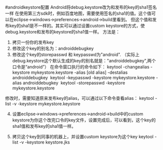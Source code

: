 ﻿#androidkeystore配置
 Android将debug.keystore改为和发布的key的sha1签名一样
在使用第三方sdk时，例如百度地图，需要使用签名的sha1的值。这个值可以在eclipse->windows->preferences->android->build里看到。
但这个值和发布key的sha1是不一样的。其实可以通过设置custom keystore的方式，使debug.keystore和发布的keystore的sha1值一样。
方法是：
1. 拷贝一份你的发布key
2. 修改这个key的别名为：androiddebugkey
3. 修改这个key的storepasswd 和 keypasswd为"android". （实际上debug.keystore这个默认生成的key的别名就是："androiddebugkey",两个口令是“android”）
在命令窗口执行的命令如下：
keytool -changealias -keystore mykeystore.keystore -alias [old alias] -destalias androiddebugkey 
keytool -keypasswd -keystore mykeystore.keystore -alias androiddebugkey 
keytool -storepasswd -keystore mykeystore.keystore

修改时，需要知道原来发布key的alias，可以通过以下命令查看alias：
keytool -list -v -keystore mykeystore.keystore

4. 设置eclipse->windows->preferences->android->build中的custom keystore为你这个改完口令的key文件，设置完成后，可以看到，这个key的sha1值和发布key的sha1值一样。

5. 拷贝这个key到同事的机器上，并设置custom keystore为这个key
keytool -list -v -keystore keystore.jks

